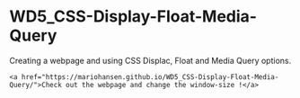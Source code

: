 # WD5_CSS-Display-Float-Media-Query
Creating a webpage and using CSS Displac, Float and Media Query options.

    <a href="https://mariohansen.github.io/WD5_CSS-Display-Float-Media-Query/">Check out the webpage and change the window-size !</a>

